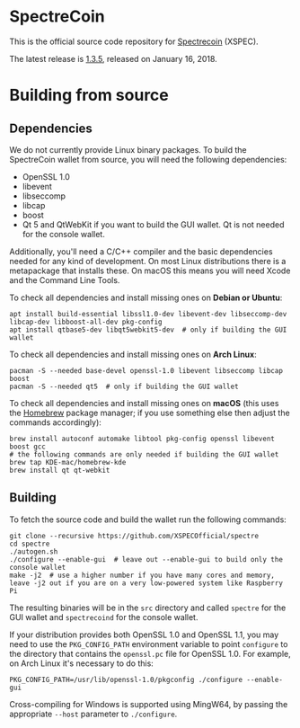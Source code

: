 SpectreCoin
===========

This is the official source code repository for [Spectrecoin](https://spectreproject.io/) (XSPEC).

The latest release is [1.3.5](https://github.com/XSPECOfficial/spectre/releases/tag/v1.3.5), released on January 16, 2018.

Building from source
====================

Dependencies
------------

We do not currently provide Linux binary packages. To build the SpectreCoin wallet from source, you will need the following dependencies:

 * OpenSSL 1.0
 * libevent
 * libseccomp
 * libcap
 * boost
 * Qt 5 and QtWebKit if you want to build the GUI wallet. Qt is not needed for the console wallet.

Additionally, you'll need a C/C++ compiler and the basic dependencies needed for any kind of development. On most Linux distributions there is a metapackage that installs these. On macOS this means you will need Xcode and the Command Line Tools.

To check all dependencies and install missing ones on **Debian or Ubuntu**:

    apt install build-essential libssl1.0-dev libevent-dev libseccomp-dev libcap-dev libboost-all-dev pkg-config
    apt install qtbase5-dev libqt5webkit5-dev  # only if building the GUI wallet

To check all dependencies and install missing ones on **Arch Linux**:

    pacman -S --needed base-devel openssl-1.0 libevent libseccomp libcap boost
    pacman -S --needed qt5  # only if building the GUI wallet

To check all dependencies and install missing ones on **macOS** (this uses the [Homebrew](https://brew.sh/) package manager; if you use something else then adjust the commands accordingly):

    brew install autoconf automake libtool pkg-config openssl libevent boost gcc
    # the following commands are only needed if building the GUI wallet
    brew tap KDE-mac/homebrew-kde
    brew install qt qt-webkit

Building
--------

To fetch the source code and build the wallet run the following commands:

    git clone --recursive https://github.com/XSPECOfficial/spectre
    cd spectre
    ./autogen.sh
    ./configure --enable-gui  # leave out --enable-gui to build only the console wallet
    make -j2  # use a higher number if you have many cores and memory, leave -j2 out if you are on a very low-powered system like Raspberry Pi

The resulting binaries will be in the `src` directory and called `spectre` for the GUI wallet and `spectrecoind` for the console wallet.

If your distribution provides both OpenSSL 1.0 and OpenSSL 1.1, you may need to use the `PKG_CONFIG_PATH` environment variable to point `configure` to the directory that contains the `openssl.pc` file for OpenSSL 1.0. For example, on Arch Linux it's necessary to do this:

    PKG_CONFIG_PATH=/usr/lib/openssl-1.0/pkgconfig ./configure --enable-gui

Cross-compiling for Windows is supported using MingW64, by passing the appropriate `--host` parameter to `./configure`.

